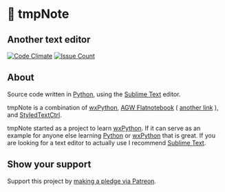# 📓 tmpNote  

## Another text editor  

[![Code Climate](https://img.shields.io/codeclimate/github/nothingworksright/tmpNote.svg?style=flat-square&label=Code%20Review%20GPA)](https://codeclimate.com/github/nothingworksright/tmpNote)
[![Issue Count](https://img.shields.io/codeclimate/issues/github/nothingworksright/tmpNote.svg?style=flat-square&label=Code%20Review%20Issues%20Found)](https://codeclimate.com/github/nothingworksright/tmpNote)  

## About  

Source code written in [Python](https://www.python.org/), using the [Sublime Text](http://www.sublimetext.com/) editor.  

tmpNote is a combination of [wxPython](http://www.wxpython.org/), [AGW Flatnotebook](http://svn.wxwidgets.org/svn/wx/wxPython/3rdParty/AGW/agw/flatnotebook.py) ( [another link](http://www.wxpython.org/docs/api/wx.lib.agw.flatnotebook-module.html) ), and [StyledTextCtrl](http://www.wxpython.org/docs/api/wx.stc.StyledTextCtrl-class.html).  

tmpNote started as a project to learn [wxPython](http://www.wxpython.org/). If it can serve as an example for anyone else learning [Python](https://www.python.org/) or [wxPython](http://www.wxpython.org/) that is great. If you are looking for a text editor to actually use I recommend [Sublime Text](http://www.sublimetext.com/).  

## Show your support  

Support this project by [making a pledge via Patreon](https://www.patreon.com/jmg1138).  
